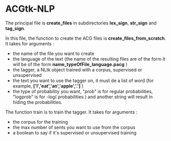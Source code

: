 # ACGtk-NLP

The principal file is **create_files** in subdirectories **lex_sign**, **str_sign** and **tag_sign**.

In this file, the function to create the ACG files is **create_files_from_scratch**.
It takes for arguments : 

- the name of the file you want to create
- the language of the text (the name of the resulting files are of the form it will be of the form **name\_typeOfFile\_language.pacg** )
- the tagger, a NLtk object trained with a corpus, supervised or unsupervised
- the text you want to use the tagger on, it must de a list of word (for example, __['I','eat','an','apple','.']__ )
- the type of probability you want, "prob" is for regular probabilities, "logprob" is for -log( probabilities ) and another string will result in hiding the probabilities.

The function train is to train the tagger.
It takes for arguments : 

- the corpus for the training
- the max number of sents you want to use from the corpus
- a boolean to say if it's supervised or unsupervised training